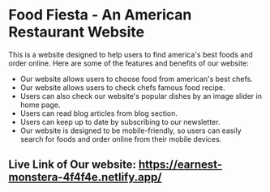 
# Food Fiesta - An American Restaurant Website

This is a website designed to help users to find america's best foods and order online. Here are some of the features and benefits of our website:
* Our website allows users to choose food from american's best chefs.
* Our website allows users to check chefs famous food recipe.
* Users can also check our website's popular dishes by an image slider in home page.
* Users can read blog articles from blog section.
* Users can keep up to date by subscribing to our newsletter. 
* Our website is designed to be mobile-friendly, so users can easily search for foods and order online from their mobile devices.

## Live Link of Our website: https://earnest-monstera-4f4f4e.netlify.app/
